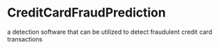 # CreditCardFraudPrediction
a detection software that can be utilized to detect fraudulent credit card transactions
